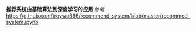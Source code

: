 __推荐系统由基础算法到深度学习的应用__
参考
https://github.com/troywu666/recommend_system/blob/master/recommed_system.ipynb
